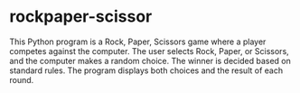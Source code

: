 # rockpaper-scissor
This Python program is a Rock, Paper, Scissors game where a player competes against the computer. The user selects Rock, Paper, or Scissors, and the computer makes a random choice. The winner is decided based on standard rules. The program displays both choices and the result of each round.
